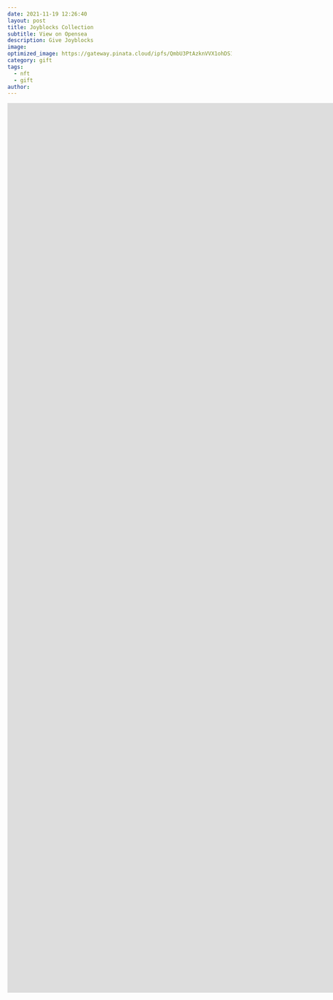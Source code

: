 ```yaml
---
date: 2021-11-19 12:26:40
layout: post
title: Joyblocks Collection
subtitle: View on Opensea
description: Give Joyblocks
image: 
optimized_image: https://gateway.pinata.cloud/ipfs/QmbU3PtAzknVVX1ohDS1Ynf9e426mpUgK2m14QVERotrnr
category: gift
tags:
  - nft
  - gift
author: 
---
```


<iframe src='https://opensea.io/collection/joyblocks'
        width='2000px'
        height='2000px'
        frameborder='0'
        allowfullscreen></iframe>
